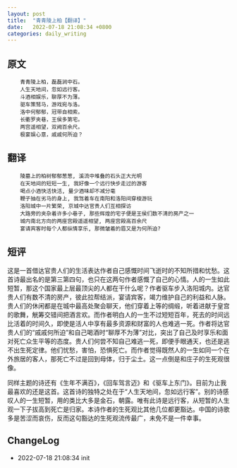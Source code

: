 ```yaml
---
layout: post
title:  "青青陵上柏【翻译】"
date:   2022-07-18 21:08:34 +0800
categories: daily_writing
---
```


##	原文
		青青陵上柏，磊磊涧中石。
		人生天地间，忽如远行客。
		斗酒相娱乐，聊厚不为薄。
		驱车策驽马，游戏宛与洛。
		洛中何郁郁，冠带自相索。
		长衢罗夹巷，王侯多第宅。
		两宫遥相望，双阙百余尺。
		极宴娱心意，戚戚何所迫？

##	翻译
		陵墓上的柏树郁郁葱葱, 溪流中堆叠的石头正大光明
		在天地间的短短一生, 我好像一个远行快步走过的游客
		喝点小酒快活快活, 量少酒味却不减分毫
		鞭子抽在劣马的身上, 我驾着车在南阳和洛阳间穿梭游玩
		洛阳城中一片繁荣, 京城中达官贵人们互相探访
		大路旁的夹杂着许多小巷子, 那些辉煌的宅子便是王侯们数不清的房产之一
		城内南北方向的两座宫殿遥遥相望, 两座宫殿高百余尺
		宴请宾客时每个人都纵情享乐, 那微皱着的眉又是为何所迫?

## 短评
这是一首借达官贵人们的生活表达作者自己感慨时间飞逝时的不知所措和忧愁。这首诗最出名的是第三第四句，也只在这两句作者感慨了自己的心情。人的一生如此短暂，那这个国家最上层最顶尖的人都在干什么呢？作者驱车步入洛阳城内。达官贵人们有数不清的房产，彼此拉帮结派，宴请宾客，竭力维护自己的利益和人脉。贵人们的休闲都是在城中最高处聚会聊天，他们穿着上等的绸缎，听着进献于皇宫的歌舞，觥筹交错间把酒言欢。而作者明白人的一生不过短短百年，死去的时间远比活着的时间久，即使是活人中享有最多资源和财富的人也难逃一死。作者将达官贵人们的“戚戚何所迫”和自己喝酒时“聊厚不为薄”对比，突出了自己及时享乐和面对死亡众生平等的态度。贵人们何尝不知自己难逃一死，即便手眼通天，也还是逃不出生死定律。他们忧愁，害怕，恐惧死亡。而作者觉得既然人的一生如同一个在外旅居的客人，那死亡不过是回到母体，归于尘土。这一点倒是和庄子的生死观很像。

同样主题的诗还有《生年不满百》，《回车驾言迈》和《驱车上东门》。目前为止我最喜欢的还是这首。这首诗的独特之处在于“人生天地间，忽如远行客”。别的诗感叹人的一生短暂，用的类比大多是金石，朝露。唯有此诗是远行客，从短暂的人生观一下子拔高到死亡是归家。本诗作者的生死观比其他几位都更豁达。中国的诗歌多是苦涩而哀伤，反而这句豁达的生死观流传最广，未免不是一件幸事。

## ChangeLog
- 2022-07-18 21:08:34 init